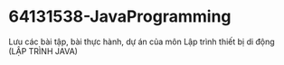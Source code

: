 # 64131538-JavaProgramming
Lưu các bài tập, bài thực hành, dự án của môn Lập trình thiết bị di động (LẬP TRÌNH JAVA)

